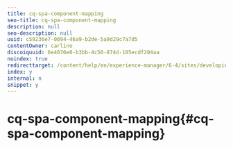 ```yaml
---
title: cq-spa-component-mapping
seo-title: cq-spa-component-mapping
description: null
seo-description: null
uuid: c59236e7-0094-46a9-b2de-5a9d29c7a7d5
contentOwner: carlino
discoiquuid: 6e4076e0-b3bb-4c50-874d-105ecdf204aa
noindex: true
redirecttarget: /content/help/en/experience-manager/6-4/sites/developing/using/reference-materials
index: y
internal: n
snippet: y
---
```


# cq-spa-component-mapping{#cq-spa-component-mapping}

